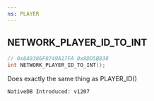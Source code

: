 ```yaml
---
ns: PLAYER
---
```

## NETWORK_PLAYER_ID_TO_INT

```c
// 0x8A9386F0749A17FA 0x8DD5B838
int NETWORK_PLAYER_ID_TO_INT();
```

Does exactly the same thing as PLAYER_ID()

```
NativeDB Introduced: v1207
```

